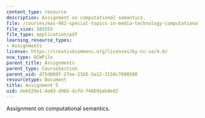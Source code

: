 ```yaml
---
content_type: resource
description: Assignment on computational semantics.
file: /courses/mas-962-special-topics-in-media-technology-computational-semantics-fall-2002/de6529e14a03d96bdcfd746691eb8e02_a5.pdf
file_size: 103555
file_type: application/pdf
learning_resource_types:
- Assignments
license: https://creativecommons.org/licenses/by-nc-sa/4.0/
ocw_type: OCWFile
parent_title: Assignments
parent_type: CourseSection
parent_uid: d75d809f-27ee-21b5-5a12-3158c7690590
resourcetype: Document
title: Assignment 5
uid: de6529e1-4a03-d96b-dcfd-746691eb8e02
---
```

Assignment on computational semantics.